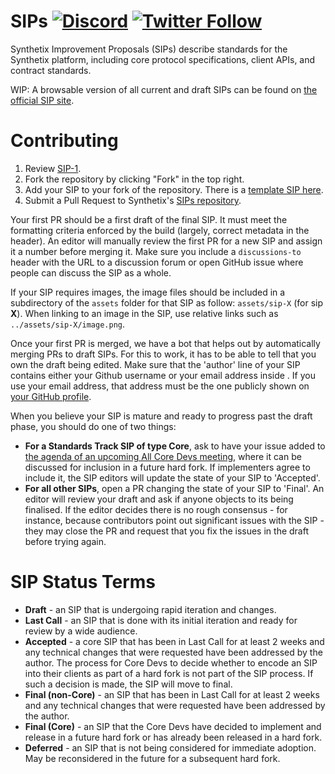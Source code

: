 # SIPs [![Discord](https://img.shields.io/discord/413890591840272394.svg?color=768AD4&label=discord&logo=https%3A%2F%2Fdiscordapp.com%2Fassets%2F8c9701b98ad4372b58f13fd9f65f966e.svg)](https://discordapp.com/channels/413890591840272394/) [![Twitter Follow](https://img.shields.io/twitter/follow/synthetix_io.svg?label=synthetix_io&style=social)](https://twitter.com/synthetix_io)
Synthetix Improvement Proposals (SIPs) describe standards for the Synthetix platform, including core protocol specifications, client APIs, and contract standards.

WIP: A browsable version of all current and draft SIPs can be found on [the official SIP site](https://sips.synthetix.io/).

# Contributing

 1. Review [SIP-1](SIPS/sip-1.md).
 2. Fork the repository by clicking "Fork" in the top right.
 3. Add your SIP to your fork of the repository. There is a [template SIP here](sip-X.md).
 4. Submit a Pull Request to Synthetix's [SIPs repository](https://github.com/synthetixio/SIPs).

Your first PR should be a first draft of the final SIP. It must meet the formatting criteria enforced by the build (largely, correct metadata in the header). An editor will manually review the first PR for a new SIP and assign it a number before merging it. Make sure you include a `discussions-to` header with the URL to a discussion forum or open GitHub issue where people can discuss the SIP as a whole.

If your SIP requires images, the image files should be included in a subdirectory of the `assets` folder for that SIP as follow: `assets/sip-X` (for sip **X**). When linking to an image in the SIP, use relative links such as `../assets/sip-X/image.png`.

Once your first PR is merged, we have a bot that helps out by automatically merging PRs to draft SIPs. For this to work, it has to be able to tell that you own the draft being edited. Make sure that the 'author' line of your SIP contains either your Github username or your email address inside <triangular brackets>. If you use your email address, that address must be the one publicly shown on [your GitHub profile](https://github.com/settings/profile).

When you believe your SIP is mature and ready to progress past the draft phase, you should do one of two things:

 - **For a Standards Track SIP of type Core**, ask to have your issue added to [the agenda of an upcoming All Core Devs meeting](https://github.com/ethereum/pm/issues), where it can be discussed for inclusion in a future hard fork. If implementers agree to include it, the SIP editors will update the state of your SIP to 'Accepted'.
 - **For all other SIPs**, open a PR changing the state of your SIP to 'Final'. An editor will review your draft and ask if anyone objects to its being finalised. If the editor decides there is no rough consensus - for instance, because contributors point out significant issues with the SIP - they may close the PR and request that you fix the issues in the draft before trying again.

# SIP Status Terms

* **Draft** - an SIP that is undergoing rapid iteration and changes.
* **Last Call** - an SIP that is done with its initial iteration and ready for review by a wide audience.
* **Accepted** - a core SIP that has been in Last Call for at least 2 weeks and any technical changes that were requested have been addressed by the author. The process for Core Devs to decide whether to encode an SIP into their clients as part of a hard fork is not part of the SIP process. If such a decision is made, the SIP will move to final.
* **Final (non-Core)** - an SIP that has been in Last Call for at least 2 weeks and any technical changes that were requested have been addressed by the author.
* **Final (Core)** - an SIP that the Core Devs have decided to implement and release in a future hard fork or has already been released in a hard fork. 
* **Deferred** - an SIP that is not being considered for immediate adoption. May be reconsidered in the future for a subsequent hard fork.
